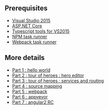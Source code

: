 Prerequisites
-------------

- [Visual Studio 2015](https://www.visualstudio.com/en-us/products/visual-studio-community-vs.aspx)
- [ASP.NET Core](https://www.microsoft.com/net/core#windows)
- [Typescript tools for VS2015](https://www.microsoft.com/en-us/download/confirmation.aspx?id=48593)
- [NPM task runner](https://visualstudiogallery.msdn.microsoft.com/8f2f2cbc-4da5-43ba-9de2-c9d08ade4941)
- [Webpack task runner](https://visualstudiogallery.msdn.microsoft.com/5497fd10-b1ba-474c-8991-1438ae47012a)

More details
------------

- [Part 1 : hello world](https://mathieubrun.github.io/archive/2016/03/05/aspnet-5-angular-2-part1-hello-world)
- [Part 2 : tour of heroes : hero editor](http://mathieubrun.github.io/archive/2016/03/13/aspnet-5-angular-2-part2-tour-of-heroes)
- [Part 3 : tour of heroes : services and routing](http://mathieubrun.github.io/archive/2016/04/18/aspnet-5-angular-2-part3-tour-of-heroes)
- [Part 4 : source mapping](http://mathieubrun.github.io/archive/2016/04/21/aspnet-5-angular-2-part4-source-mapping)
- [Part 5 : webpack](http://mathieubrun.github.io/archive/2016/05/08/aspnet-5-angular-2-part5-webpack)
- [Part 6 : appveyor](http://mathieubrun.github.io/archive/2016/05/16/aspnet-5-angular-2-part6-appveyor)
- [Part 7 : angular2 RC]()
